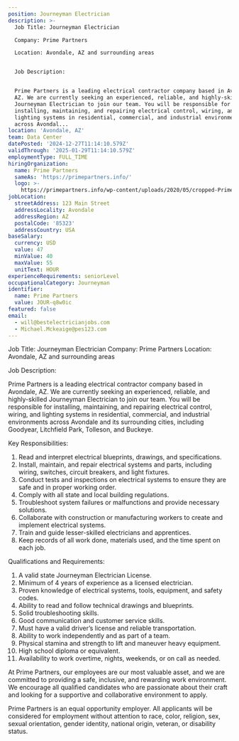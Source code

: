 ```yaml
---
position: Journeyman Electrician
description: >-
  Job Title: Journeyman Electrician

  Company: Prime Partners

  Location: Avondale, AZ and surrounding areas


  Job Description:


  Prime Partners is a leading electrical contractor company based in Avondale,
  AZ. We are currently seeking an experienced, reliable, and highly-skilled
  Journeyman Electrician to join our team. You will be responsible for
  installing, maintaining, and repairing electrical control, wiring, and
  lighting systems in residential, commercial, and industrial environments
  across Avondal...
location: 'Avondale, AZ'
team: Data Center
datePosted: '2024-12-27T11:14:10.579Z'
validThrough: '2025-01-29T11:14:10.579Z'
employmentType: FULL_TIME
hiringOrganization:
  name: Prime Partners
  sameAs: 'https://primepartners.info/'
  logo: >-
    https://primepartners.info/wp-content/uploads/2020/05/cropped-Prime-Partners-Logo-NO-BG-1-1.png
jobLocation:
  streetAddress: 123 Main Street
  addressLocality: Avondale
  addressRegion: AZ
  postalCode: '85323'
  addressCountry: USA
baseSalary:
  currency: USD
  value: 47
  minValue: 40
  maxValue: 55
  unitText: HOUR
experienceRequirements: seniorLevel
occupationalCategory: Journeyman
identifier:
  name: Prime Partners
  value: JOUR-q8w0ic
featured: false
email:
  - will@bestelectricianjobs.com
  - Michael.Mckeaige@pes123.com
---
```




Job Title: Journeyman Electrician
Company: Prime Partners
Location: Avondale, AZ and surrounding areas

Job Description:

Prime Partners is a leading electrical contractor company based in Avondale, AZ. We are currently seeking an experienced, reliable, and highly-skilled Journeyman Electrician to join our team. You will be responsible for installing, maintaining, and repairing electrical control, wiring, and lighting systems in residential, commercial, and industrial environments across Avondale and its surrounding cities, including Goodyear, Litchfield Park, Tolleson, and Buckeye.

Key Responsibilities:

1. Read and interpret electrical blueprints, drawings, and specifications.
2. Install, maintain, and repair electrical systems and parts, including wiring, switches, circuit breakers, and light fixtures.
3. Conduct tests and inspections on electrical systems to ensure they are safe and in proper working order.
4. Comply with all state and local building regulations.
5. Troubleshoot system failures or malfunctions and provide necessary solutions.
6. Collaborate with construction or manufacturing workers to create and implement electrical systems.
7. Train and guide lesser-skilled electricians and apprentices.
8. Keep records of all work done, materials used, and the time spent on each job.

Qualifications and Requirements:

1. A valid state Journeyman Electrician License.
2. Minimum of 4 years of experience as a licensed electrician.
3. Proven knowledge of electrical systems, tools, equipment, and safety codes.
4. Ability to read and follow technical drawings and blueprints.
5. Solid troubleshooting skills.
6. Good communication and customer service skills.
7. Must have a valid driver’s license and reliable transportation.
8. Ability to work independently and as part of a team.
9. Physical stamina and strength to lift and maneuver heavy equipment.
10. High school diploma or equivalent.
11. Availability to work overtime, nights, weekends, or on call as needed.

At Prime Partners, our employees are our most valuable asset, and we are committed to providing a safe, inclusive, and rewarding work environment. We encourage all qualified candidates who are passionate about their craft and looking for a supportive and collaborative environment to apply.

Prime Partners is an equal opportunity employer. All applicants will be considered for employment without attention to race, color, religion, sex, sexual orientation, gender identity, national origin, veteran, or disability status.
